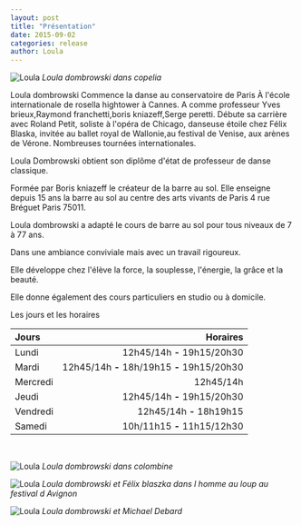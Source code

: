 ```yaml
---
layout: post
title: "Présentation"
date: 2015-09-02
categories: release
author: Loula
---
```


![Loula](http://http://louladombrowski.github.io/images/IMG_2300.JPG)
*Loula dombrowski dans copelia*

Loula dombrowski
Commence la danse au conservatoire de Paris
À l'école internationale de rosella hightower à Cannes.
A comme professeur Yves brieux,Raymond franchetti,boris kniazeff,Serge peretti.
Débute sa carrière avec Roland Petit, soliste à l'opéra de Chicago, danseuse étoile chez Félix Blaska, invitée au ballet royal de Wallonie,au festival de Venise, aux arènes de Vérone.
Nombreuses tournées internationales.

Loula Dombrowski obtient son diplôme d'état de professeur de danse classique.

Formée par Boris kniazeff le créateur de la barre au sol.
Elle enseigne depuis 15 ans la barre au sol au centre des arts vivants de Paris 4 rue Bréguet
Paris 75011.

Loula dombrowski  a adapté le cours de barre au sol pour tous niveaux de 7 à 77 ans.

Dans une ambiance conviviale mais avec un travail rigoureux.

Elle développe chez  l'élève la force, la souplesse, l'énergie, la grâce et la beauté.

Elle donne également des cours particuliers en studio ou à domicile.

Les jours et les horaires

| Jours         | Horaires             |
| :------------- |--------------------:|
| Lundi         | 12h45/14h **-** 19h15/20h30 |
| Mardi         | 12h45/14h **-** 18h/19h15 **-** 19h15/20h30 |
| Mercredi      | 12h45/14h |
| Jeudi         | 12h45/14h **-** 19h15/20h30 |
| Vendredi      | 12h45/14h **-** 18h19h15 |
| Samedi        | 10h/11h15 **-** 11h15/12h30 |

<br/>

![Loula](http://localhost:4000/images/IMG_2296.JPG)
*Loula dombrowski dans colombine*
<br/>

![Loula](http://localhost:4000/images/IMG_2298.JPG)
*Loula dombrowski et Félix blaszka dans l homme au loup au festival d Avignon*
<br/>

![Loula](http://localhost:4000/images/IMG_2301.JPG)
*Loula dombrowski et Michael Debard*
<br/>
